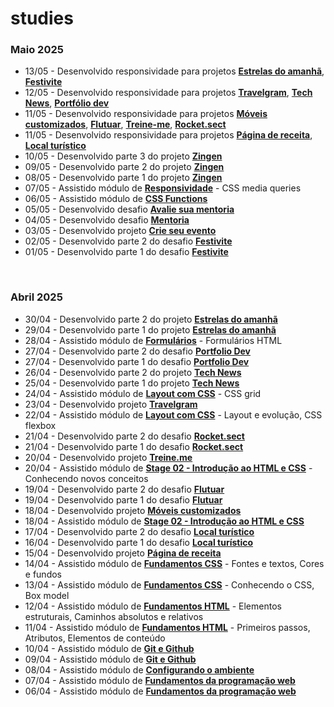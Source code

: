 # studies

### Maio 2025

- 13/05 - Desenvolvido responsividade para projetos **[Estrelas do amanhã](https://github.com/joao-sillva/estrelas-do-amanha)**, **[Festivite](https://github.com/joao-sillva/festivite)**
- 12/05 - Desenvolvido responsividade para projetos **[Travelgram](https://github.com/joao-sillva/travelgram)**, **[Tech News](https://github.com/joao-sillva/tech-news)**, **[Portfólio dev](https://github.com/joao-sillva/portfolio-dev)**
- 11/05 - Desenvolvido responsividade para projetos **[Móveis customizados](https://github.com/joao-sillva/moveis-customizados)**, **[Flutuar](https://github.com/joao-sillva/flutuar)**, **[Treine-me](https://github.com/joao-sillva/treine-me)**, **[Rocket.sect](https://github.com/joao-sillva/rocket.sect)**
- 11/05 - Desenvolvido responsividade para projetos **[Página de receita](https://github.com/joao-sillva/pagina-de-receita)**, **[Local turístico](https://github.com/joao-sillva/local-turistico)**
- 10/05 - Desenvolvido parte 3 do projeto **[Zingen](https://github.com/joao-sillva/zingen)**
- 09/05 - Desenvolvido parte 2 do projeto **[Zingen](https://github.com/joao-sillva/zingen)**
- 08/05 - Desenvolvido parte 1 do projeto **[Zingen](https://github.com/joao-sillva/zingen)**
- 07/05 - Assistido módulo de **[Responsividade]()** - CSS media queries
- 06/05 - Assistido módulo de **[CSS Functions]()**
- 05/05 - Desenvolvido desafio **[Avalie sua mentoria](https://github.com/joao-sillva/avalie-sua-mentoria)**
- 04/05 - Desenvolvido desafio **[Mentoria](https://github.com/joao-sillva/mentoria)**
- 03/05 - Desenvolvido projeto **[Crie seu evento](https://github.com/joao-sillva/crie-seu-evento)**
- 02/05 - Desenvolvido parte 2 do desafio **[Festivite](https://github.com/joao-sillva/festivite)**
- 01/05 - Desenvolvido parte 1 do desafio **[Festivite](https://github.com/joao-sillva/festivite)**

<br>

### Abril 2025

- 30/04 - Desenvolvido parte 2 do projeto **[Estrelas do amanhã](https://github.com/joao-sillva/estrelas-do-amanha)**
- 29/04 - Desenvolvido parte 1 do projeto **[Estrelas do amanhã](https://github.com/joao-sillva/estrelas-do-amanha)**
- 28/04 - Assistido módulo de **[Formulários]()** - Formulários HTML
- 27/04 - Desenvolvido parte 2 do desafio **[Portfolio Dev](https://github.com/joao-sillva/portfolio-dev)**
- 27/04 - Desenvolvido parte 1 do desafio **[Portfolio Dev](https://github.com/joao-sillva/portfolio-dev)**
- 26/04 - Desenvolvido parte 2 do projeto **[Tech News](https://github.com/joao-sillva/tech-news)**
- 25/04 - Desenvolvido parte 1 do projeto **[Tech News](https://github.com/joao-sillva/tech-news)**
- 24/04 - Assistido módulo de **[Layout com CSS]()** - CSS grid
- 23/04 - Desenvolvido projeto **[Travelgram](https://github.com/joao-sillva/travelgram)**
- 22/04 - Assistido módulo de **[Layout com CSS]()** - Layout e evolução, CSS flexbox
- 21/04 - Desenvolvido parte 2 do desafio **[Rocket.sect](https://github.com/joao-sillva/rocket-sect)**
- 21/04 - Desenvolvido parte 1 do desafio **[Rocket.sect](https://github.com/joao-sillva/rocket-sect)**
- 20/04 - Desenvolvido projeto **[Treine.me](https://github.com/joao-sillva/treine-me)**
- 20/04 - Assistido módulo de **[Stage 02 - Introdução ao HTML e CSS]()** - Conhecendo novos conceitos
- 19/04 - Desenvolvido parte 2 do desafio **[Flutuar](https://github.com/joao-sillva/flutuar)**
- 19/04 - Desenvolvido parte 1 do desafio **[Flutuar](https://github.com/joao-sillva/flutuar)**
- 18/04 - Desenvolvido projeto **[Móveis customizados](https://github.com/joao-sillva/moveis-customizados)**
- 18/04 - Assistido módulo de **[Stage 02 - Introdução ao HTML e CSS]()** 
- 17/04 - Desenvolvido parte 2 do desafio **[Local turístico](https://github.com/joao-sillva/local-turistico)**
- 16/04 - Desenvolvido parte 1 do desafio **[Local turístico](https://github.com/joao-sillva/local-turistico)**
- 15/04 - Desenvolvido projeto **[Página de receita](https://github.com/joao-sillva/pagina-de-receita)**
- 14/04 - Assistido módulo de **[Fundamentos CSS]()** - Fontes e textos, Cores e fundos 
- 13/04 - Assistido módulo de **[Fundamentos CSS]()** - Conhecendo o CSS, Box model 
- 12/04 - Assistido módulo de **[Fundamentos HTML]()** - Elementos estruturais, Caminhos absolutos e relativos
- 11/04 - Assistido módulo de **[Fundamentos HTML]()** - Primeiros passos, Atributos, Elementos de conteúdo
- 10/04 - Assistido módulo de **[Git e Github]()**
- 09/04 - Assistido módulo de **[Git e Github]()**
- 08/04 - Assistido módulo de **[Configurando o ambiente]()**
- 07/04 - Assistido módulo de **[Fundamentos da programação web]()**
- 06/04 - Assistido módulo de **[Fundamentos da programação web]()**
